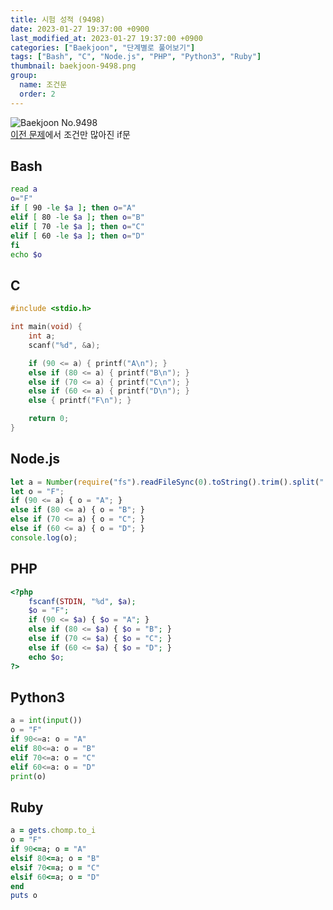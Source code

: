 ```yaml
---
title: 시험 성적 (9498)
date: 2023-01-27 19:37:00 +0900
last_modified_at: 2023-01-27 19:37:00 +0900
categories: ["Baekjoon", "단계별로 풀어보기"]
tags: ["Bash", "C", "Node.js", "PHP", "Python3", "Ruby"]
thumbnail: baekjoon-9498.png
group:
  name: 조건문
  order: 2
---
```


![Baekjoon No.9498](baekjoon-9498.png)  
[이전 문제](/posts/baekjoon-1330/)에서 조건만 많아진 if문

## Bash
```bash
read a
o="F"
if [ 90 -le $a ]; then o="A"
elif [ 80 -le $a ]; then o="B"
elif [ 70 -le $a ]; then o="C"
elif [ 60 -le $a ]; then o="D"
fi
echo $o
```

## C
```c
#include <stdio.h>

int main(void) {
	int a;
	scanf("%d", &a);

	if (90 <= a) { printf("A\n"); }
	else if (80 <= a) { printf("B\n"); }
	else if (70 <= a) { printf("C\n"); }
	else if (60 <= a) { printf("D\n"); }
	else { printf("F\n"); }

	return 0;
}
```

## Node.js
```javascript
let a = Number(require("fs").readFileSync(0).toString().trim().split(" ")[0]);
let o = "F";
if (90 <= a) { o = "A"; }
else if (80 <= a) { o = "B"; }
else if (70 <= a) { o = "C"; }
else if (60 <= a) { o = "D"; }
console.log(o);
```

## PHP
```php
<?php
	fscanf(STDIN, "%d", $a);
	$o = "F";
	if (90 <= $a) { $o = "A"; }
	else if (80 <= $a) { $o = "B"; }
	else if (70 <= $a) { $o = "C"; }
	else if (60 <= $a) { $o = "D"; }
	echo $o;
?>
```

## Python3
```python
a = int(input())
o = "F"
if 90<=a: o = "A"
elif 80<=a: o = "B"
elif 70<=a: o = "C"
elif 60<=a: o = "D"
print(o)
```

## Ruby
```ruby
a = gets.chomp.to_i
o = "F"
if 90<=a; o = "A"
elsif 80<=a; o = "B"
elsif 70<=a; o = "C"
elsif 60<=a; o = "D"
end
puts o
```
